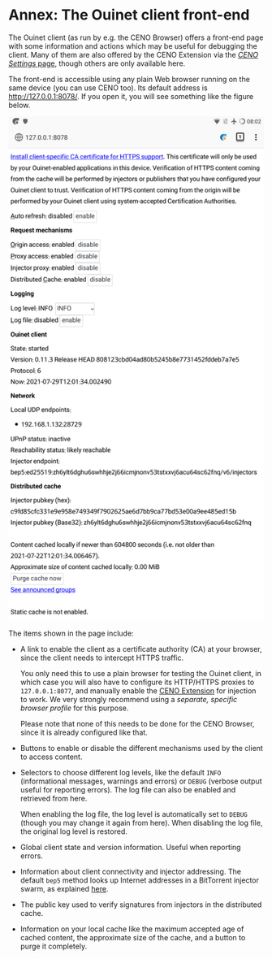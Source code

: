 # Annex: The Ouinet client front-end

The Ouinet client (as run by e.g. the CENO Browser) offers a front-end page with some information and actions which may be useful for debugging the client.  Many of them are also offered by the CENO Extension via the [*CENO Settings* page](../browser/settings.md), though others are only available here.

The front-end is accessible using any plain Web browser running on the same device (you can use CENO too).  Its default address is <http://127.0.0.1:8078/>.  If you open it, you will see something like the figure below.

![Figure: The client front-end](images/front-end.png)

The items shown in the page include:

- A link to enable the client as a certificate authority (CA) at your browser, since the client needs to intercept HTTPS traffic.

  You only need this to use a plain browser for testing the Ouinet client, in which case you will also have to configure its HTTP/HTTPS proxies to `127.0.0.1:8077`, and manually enable the [CENO Extension][] for injection to work.  We very strongly recommend using a *separate, specific browser profile* for this purpose.

  Please note that none of this needs to be done for the CENO Browser, since it is already configured like that.

- Buttons to enable or disable the different mechanisms used by the client to access content.

- Selectors to choose different log levels, like the default `INFO` (informational messages, warnings and errors) or `DEBUG` (verbose output useful for reporting errors).  The log file can also be enabled and retrieved from here.

  When enabling the log file, the log level is automatically set to `DEBUG` (though you may change it again from here).  When disabling the log file, the original log level is restored.

- Global client state and version information.  Useful when reporting errors.

- Information about client connectivity and injector addressing.  The default `bep5` method looks up Internet addresses in a BitTorrent injector swarm, as explained [here](../concepts/how.md).

- The public key used to verify signatures from injectors in the distributed cache.

- Information on your local cache like the maximum accepted age of cached content, the approximate size of the cache, and a button to purge it completely.

[CENO Extension]: https://github.com/censorship-no/ceno-ext-settings/
